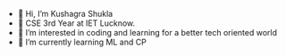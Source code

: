 - 👋 Hi, I’m Kushagra Shukla 
- 🚀 CSE 3rd Year at IET Lucknow.
- 👀 I’m interested in coding and learning for a better tech oriented world 
- 🌱 I’m currently learning ML and CP

<!---
kuspia/kuspia is a ✨ special ✨ repository because its `README.md` (this file) appears on your GitHub profile.
You can click the Preview link to take a look at your changes.
--->
